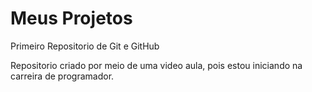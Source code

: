# Meus Projetos
 Primeiro Repositorio de Git e GitHub

 Repositorio criado por meio de uma video aula, pois estou iniciando na carreira de programador.
